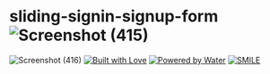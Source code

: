 # sliding-signin-signup-form![Screenshot (415)](https://user-images.githubusercontent.com/87578584/167917627-4179423c-c5af-47c2-8488-5db9aa23ad33.png)
![Screenshot (416)](https://user-images.githubusercontent.com/87578584/167917634-21170d04-08a4-496e-85dc-ef9203078079.png)
[![Built with Love](https://forthebadge.com/images/badges/built-with-love.svg)](https://github.com/markandey007) [![Powered by Water](https://forthebadge.com/images/badges/powered-by-water.svg)](https://github.com/markandey007) [![SMILE](https://forthebadge.com/images/badges/makes-people-smile.svg)](https://github.com/markandey007)
